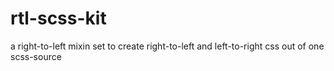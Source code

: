 rtl-scss-kit
============

a right-to-left mixin set to create right-to-left and left-to-right css out of one scss-source
